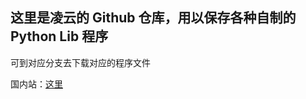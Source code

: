 ## 这里是凌云的 Github 仓库，用以保存各种自制的 Python Lib 程序

可到对应分支去下载对应的程序文件

国内站：[这里](https://gitee.com/AlexOng/MyPythonLib)
